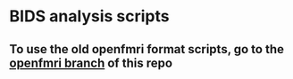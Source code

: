 # BIDS analysis scripts

## To use the old openfmri format scripts, go to the [openfmri branch](https://github.com/gablab/openfmri/tree/openfmri) of this repo
